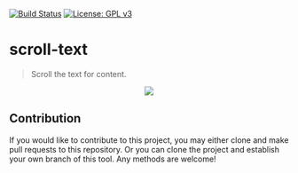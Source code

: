 [![Build Status](https://travis-ci.com/jcs-elpa/scroll-text.svg?branch=master)](https://travis-ci.com/jcs-elpa/scroll-text)
[![License: GPL v3](https://img.shields.io/badge/License-GPL%20v3-blue.svg)](https://www.gnu.org/licenses/gpl-3.0)

# scroll-text
> Scroll the text for content.

<p align="center">
  <img src="./etc/demo.git"/>
</p>

## Contribution

If you would like to contribute to this project, you may either
clone and make pull requests to this repository. Or you can
clone the project and establish your own branch of this tool.
Any methods are welcome!
